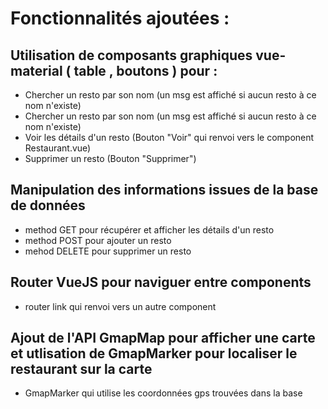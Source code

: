

# Fonctionnalités ajoutées :


## Utilisation de composants graphiques vue-material ( table , boutons ) pour : 
* Chercher un resto par son nom (un msg est affiché si aucun resto à ce nom n'existe)
* Chercher un resto par son nom (un msg est affiché si aucun resto à ce nom n'existe)
* Voir les détails d'un resto (Bouton "Voir" qui renvoi vers le component Restaurant.vue)
* Supprimer un resto (Bouton "Supprimer")

## Manipulation des informations issues de la base de données
* method GET pour récupérer et afficher les détails d'un resto
* method POST pour ajouter un resto
* mehod DELETE pour supprimer un resto

## Router VueJS pour naviguer entre components 
* router link qui renvoi vers un autre component

## Ajout de l'API GmapMap pour afficher une carte et utlisation de GmapMarker pour localiser le restaurant sur la carte
* GmapMarker qui utilise les coordonnées gps trouvées dans la base 
